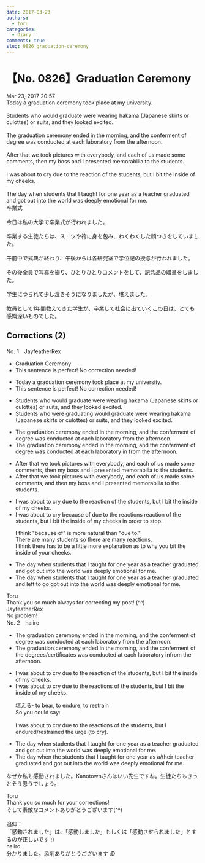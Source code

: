 ```yaml
---
date: 2017-03-23
authors:
  - toru
categories:
  - Diary
comments: true
slug: 0826_graduation-ceremony
---
```


# 【No. 0826】Graduation Ceremony
<div class="date">Mar 23, 2017 20:57</div>
<div id="post"><div id="body_show_ori">
Today a graduation ceremony took place at my university.<br/><br/>Students who would graduate were wearing hakama (Japanese skirts or culottes) or suits, and they looked excited.<br/><br/>The graduation ceremony ended in the morning, and the conferment of degree was conducted at each laboratory from the afternoon.<br/><br/>After that we took pictures with everybody, and each of us made some comments, then my boss and I presented memorabilia to the students. <br/><br/>I was about to cry due to the reaction of the students, but I bit the inside of my cheeks.<br/><br/>The day when students that I taught for one year as a teacher graduated and got out into the world was deeply emotional for me.
</div></div>

<!-- more -->

<div id="post_ja"><div id="body_show_mo">
卒業式<br/><br/>今日は私の大学で卒業式が行われました。<br/><br/>卒業する生徒たちは、スーツや袴に身を包み、わくわくした顔つきをしていました。<br/><br/>午前中で式典が終わり、午後からは各研究室で学位記の授与が行われました。<br/><br/>その後全員で写真を撮り、ひとりひとりコメントをして、記念品の贈呈をしました。<br/><br/>学生につられて少し泣きそうになりましたが、堪えました。<br/><br/>教員として1年間教えてきた学生が、卒業して社会に出ていくこの日は、とても感慨深いものでした。
</div></div>

## Corrections (2)
<div id="block"><div class="first_name"> No. 1　<span class="just_name">JayfeatherRex</span></div><div id="block2">
<ul class="correction_field">
<li class="incorrect">Graduation Ceremony</li>
<li class="corrected perfect">This sentence is perfect! No correction needed!</li>
</ul>
<ul class="correction_field">
<li class="incorrect">Today a graduation ceremony took place at my university.</li>
<li class="corrected perfect">This sentence is perfect! No correction needed!</li>
</ul>
<ul class="correction_field">
<li class="incorrect">Students who would graduate were wearing hakama (Japanese skirts or culottes) or suits, and they looked excited.</li>
<li class="corrected correct">
Students who <span class="f_red">were graduating </span><span class="sline">would</span> <span class="sline">graduate </span>were wearing hakama (Japanese skirts or culottes) or suits, and they looked excited.
</li>
</ul>
<ul class="correction_field">
<li class="incorrect">The graduation ceremony ended in the morning, and the conferment of degree was conducted at each laboratory from the afternoon.</li>
<li class="corrected correct">
The graduation ceremony ended in the morning, and the conferment of degree was conducted at each laboratory <span class="f_red">in </span><span class="sline">from </span>the afternoon.
</li>
</ul>
<ul class="correction_field">
<li class="incorrect">After that we took pictures with everybody, and each of us made some comments, then my boss and I presented memorabilia to the students.</li>
<li class="corrected correct">
After that we took pictures with everybody, and each of us made some comments, <span class="f_red">and </span>then my boss and I presented memorabilia to the students.
</li>
</ul>
<ul class="correction_field">
<li class="incorrect">I was about to cry due to the reaction of the students, but I bit the inside of my cheeks.</li>
<li class="corrected correct">
I was about to cry <span class="f_red">because of </span><span class="sline">due to </span>the <span class="f_red">reactions </span><span class="sline">reaction </span>of the students, but I bit the inside of my cheeks<span class="f_red"> in order to stop</span>.
<p class="correction_comment">I think "because of" is more natural than "due to."<br/>There are many students so there are many reactions.<br/>I think there has to be a little more explanation as to why you bit the inside of your cheeks.</p>
</li>
</ul>
<ul class="correction_field">
<li class="incorrect">The day when students that I taught for one year as a teacher graduated and got out into the world was deeply emotional for me.</li>
<li class="corrected correct">
The day when students that I taught for one year <span class="sline">as a teacher </span>graduated and <span class="f_red">left to go </span><span class="sline">got out</span> into the world was deeply emotional for me.
</li>
</ul>
</div><div class="name"><span class="just_name">Toru</span><br>
Thank you so much always for correcting my post! (^^)
</div>
<div class="name"><span class="just_name">JayfeatherRex</span><br>
No problem!
</div>
</div>
<div id="block"><div class="first_name"> No. 2　<span class="just_name">haiiro</span></div><div id="block2">
<ul class="correction_field">
<li class="incorrect">The graduation ceremony ended in the morning, and the conferment of degree was conducted at each laboratory from the afternoon.</li>
<li class="corrected correct">
The graduation ceremony ended in the morning, and the conferment of <span class="f_red">the </span>degree<span class="f_red">s/certificates</span> was conducted at each laboratory <span class="f_red">in</span><span class="f_gray"><span class="sline">from</span></span> the afternoon.
</li>
</ul>
<ul class="correction_field">
<li class="incorrect">I was about to cry due to the reaction of the students, but I bit the inside of my cheeks.</li>
<li class="corrected correct">
I was about to cry due to the reaction<span class="f_red">s</span> of the students, but I bit the inside of my cheeks.
<p class="correction_comment">堪える- to bear, to endure, to restrain<br/>So you could say: <br/><br/>I was about to cry due to the reactions of the students, but I endured/restrained the urge (to cry).</p>
</li>
</ul>
<ul class="correction_field">
<li class="incorrect">The day when students that I taught for one year as a teacher graduated and got out into the world was deeply emotional for me.</li>
<li class="corrected correct">
The day when <span class="f_red">the </span>students that I taught for one year as a<span class="f_red">/their</span> teacher graduated and got out into the world was deeply emotional for me.
</li>
</ul>
<p class="comment_small">
 なぜか私も感動されました。Kanotownさんはいい先生ですね。生徒たちもきっとそう思うでしょう。
</p>

</div><div class="name"><span class="just_name">Toru</span><br>
Thank you so much for your corrections!<br/>そして素敵なコメントありがとうございます(^^)<br/><br/>追伸：<br/>「感動されました」は、「感動しました」もしくは「感動させられました」とするのが正しいです ;)
</div>
<div class="name"><span class="just_name">haiiro</span><br>
分かりました。添削ありがとうございます :D
</div>
</div>
